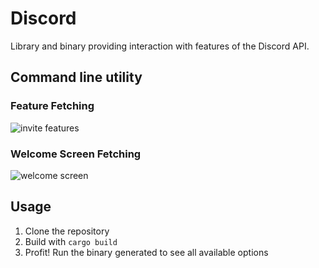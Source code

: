# Discord

Library and binary providing interaction with features of the Discord API.

## Command line utility

### Feature Fetching

![invite features](https://raw.githubusercontent.com/jos-b/discord/master/screenshots/invite_features.png)

### Welcome Screen Fetching

![welcome screen](https://raw.githubusercontent.com/jos-b/discord/master/screenshots/invite_welcome.png)

## Usage

1. Clone the repository
2. Build with `cargo build`
3. Profit! Run the binary generated to see all available options
